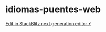 # idiomas-puentes-web

[Edit in StackBlitz next generation editor ⚡️](https://stackblitz.com/~/github.com/abelpz/idiomas-puentes-web)